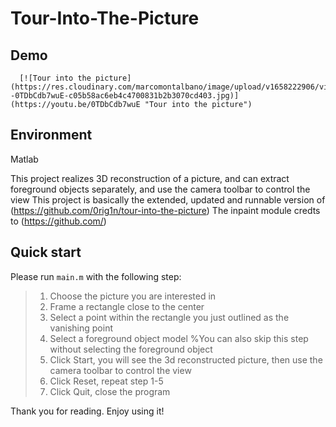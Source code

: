 # Tour-Into-The-Picture

## Demo
      [![Tour into the picture](https://res.cloudinary.com/marcomontalbano/image/upload/v1658222906/video_to_markdown/images/youtube--0TDbCdb7wuE-c05b58ac6eb4c4700831b2b3070cd403.jpg)](https://youtu.be/0TDbCdb7wuE "Tour into the picture")
## Environment

Matlab

This project realizes 3D reconstruction of a picture, and can extract foreground objects separately, and use the camera toolbar to control the view
This project is basically the extended, updated and runnable version of (https://github.com/0rig1n/tour-into-the-picture)
The inpaint module credts to (https://github.com/)


## Quick start

Please run `main.m` with the following step:

> 1. Choose the picture you are interested in
> 2. Frame a rectangle close to the center
> 3. Select a point within the rectangle you just outlined as the vanishing point
> 4. Select a foreground object model %You can also skip this step without selecting the foreground object
> 5. Click Start, you will see the 3d reconstructed picture, then use the camera toolbar to control the view
> 6. Click Reset, repeat step 1-5
> 7. Click Quit, close the program

Thank you for reading. Enjoy using it!
